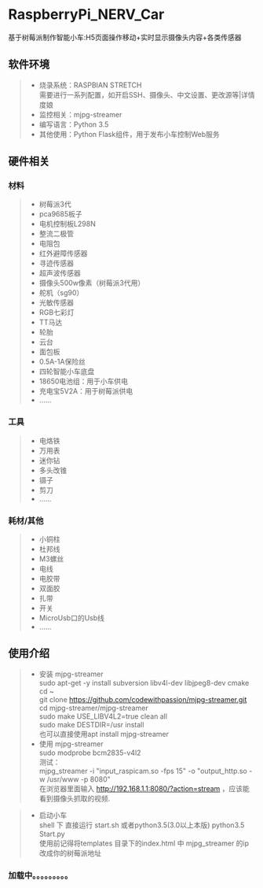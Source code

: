 # RaspberryPi_NERV_Car
基于树莓派制作智能小车:H5页面操作移动+实时显示摄像头内容+各类传感器



## 软件环境
> * 烧录系统：RASPBIAN STRETCH  
    需要进行一系列配置，如开启SSH、摄像头、中文设置、更改源等|详情度娘
> * 监控相关：mjpg-streamer
> * 编写语言：Python 3.5
> * 其他使用：Python Flask组件，用于发布小车控制Web服务

## 硬件相关
### 材料
> * 树莓派3代
> * pca9685板子
> * 电机控制板L298N
> * 整流二极管
> * 电阻包
> * 红外避障传感器 
> * 寻迹传感器
> * 超声波传感器
> * 摄像头500w像素（树莓派3代用）
> * 舵机（sg90） 
> * 光敏传感器
> * RGB七彩灯
> * TT马达 
> * 轮胎 
> * 云台 
> * 面包板
> * 0.5A-1A保险丝
> * 四轮智能小车底盘
> * 18650电池组：用于小车供电
> * 充电宝5V2A：用于树莓派供电
> * ......



### 工具
> * 电烙铁
> * 万用表
> * 迷你钻
> * 多头改锥
> * 镊子
> * 剪刀
> * ......

### 耗材/其他
> * 小铜柱
> * 杜邦线
> * M3螺丝
> * 电线
> * 电胶带
> * 双面胶
> * 扎带
> * 开关
> * MicroUsb口的Usb线
> * ......

## 使用介绍
> * 安装 mjpg-streamer 
    <br>
    sudo apt-get -y install subversion libv4l-dev libjpeg8-dev cmake
    <br>
    cd ~
    <br>
    git clone https://github.com/codewithpassion/mjpg-streamer.git
    <br>
    cd mjpg-streamer/mjpg-streamer
    <br>
    sudo make USE_LIBV4L2=true clean all
    <br>
    sudo make DESTDIR=/usr install
    <br>
    也可以直接使用apt install mjpg-streamer 
    <br>
> * 使用 mjpg-streamer 
    <br>
    sudo modprobe bcm2835-v4l2
    <br>
    测试：
    <br>
    mjpg_streamer -i "input_raspicam.so  -fps 15" -o "output_http.so -w /usr/www -p 8080"
    <br>
    在浏览器里面输入 http://192.168.1.1:8080/?action=stream ，应该能看到摄像头抓取的视频.
    
> * 启动小车
    <br>
    shell 下 直接运行 start.sh 或者python3.5(3.0以上本版) python3.5 Start.py
    <br>
    使用前记得将templates 目录下的index.html 中 mjpg_streamer 的ip改成你的树莓派地址
  
###  加载中。。。。。。。。。
